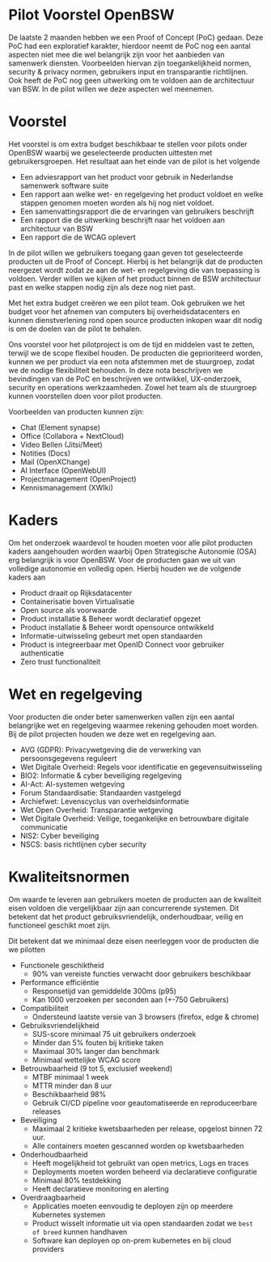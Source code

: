 # Pilot Voorstel OpenBSW

De laatste 2 maanden hebben we een Proof of Concept (PoC) gedaan. Deze PoC had een exploratief karakter, hierdoor neemt de PoC nog een aantal aspecten niet mee die wel belangrijk zijn voor het aanbieden van samenwerk diensten. Voorbeelden hiervan zijn toegankelijkheid normen, security & privacy normen, gebruikers input en transparantie richtlijnen. Ook heeft de PoC nog geen uitwerking om te voldoen aan de architectuur van BSW. In de pilot willen we deze aspecten wel meenemen.

# Voorstel

Het voorstel is om extra budget beschikbaar te stellen voor pilots onder OpenBSW waarbij we geselecteerde producten uittesten met gebruikersgroepen. Het resultaat aan het einde van de pilot is het volgende

- Een adviesrapport van het product voor gebruik in Nederlandse samenwerk software suite
- Een rapport aan welke wet- en regelgeving het product voldoet en welke stappen genomen moeten worden als hij nog niet voldoet.
- Een samenvattingsrapport die de ervaringen van gebruikers beschrijft
- Een rapport die de uitwerking beschrijft naar het voldoen aan architectuur van BSW
- Een rapport die de WCAG oplevert

In de pilot willen we gebruikers toegang gaan geven tot geselecteerde producten uit de Proof of Concept. Hierbij is het belangrijk dat de producten neergezet wordt zodat ze aan de wet- en regelgeving die van toepassing is voldoen. Verder willen we kijken of het product binnen de BSW architectuur past en welke stappen nodig zijn als deze nog niet past.

Met het extra budget creëren we een pilot team. Ook gebruiken we het budget voor het afnemen van computers bij overheidsdatacenters en kunnen dienstverlening rond open source producten inkopen waar dit nodig is om de doelen van de pilot te behalen.

Ons voorstel voor het pilotproject is om de tijd en middelen vast te zetten, terwijl we de scope flexibel houden. De producten die geprioriteerd worden, kunnen we per product via een nota afstemmen met de stuurgroep, zodat we de nodige flexibiliteit behouden. In deze nota beschrijven we bevindingen van de PoC en beschrijven we ontwikkel, UX-onderzoek, security en operations werkzaamheden. Zowel het team als de stuurgroep kunnen voorstellen doen voor pilot producten.

Voorbeelden van producten kunnen zijn:

- Chat (Element synapse)
- Office (Collabora + NextCloud)
- Video Bellen (Jitsi/Meet)
- Notities (Docs)
- Mail (OpenXChange)
- AI Interface (OpenWebUI)
- Projectmanagement (OpenProject)
- Kennismanagement (XWIki)

# Kaders

Om het onderzoek waardevol te houden moeten voor alle pilot producten kaders aangehouden worden waarbij Open Strategische Autonomie (OSA) erg belangrijk is voor OpenBSW. Voor de producten gaan we uit van volledige autonomie en volledig open. Hierbij houden we de volgende kaders aan

- Product draait op Rijksdatacenter
- Containerisatie boven Virtualisatie
- Open source als voorwaarde
- Product installatie & Beheer wordt declaratief opgezet
- Product installatie & Beheer wordt opensource ontwikkeld
- Informatie-uitwisseling gebeurt met open standaarden
- Product is integreerbaar met OpenID Connect voor gebruiker authenticatie
- Zero trust functionaliteit

# Wet en regelgeving

Voor producten die onder beter samenwerken vallen zijn een aantal belangrijke wet en regelgeving waarmee rekening gehouden moet worden. Bij de pilot projecten houden we deze wet en regelgeving aan.

- AVG (GDPR): Privacywetgeving die de verwerking van persoonsgegevens reguleert
- Wet Digitale Overheid: Regels voor identificatie en gegevensuitwisseling
- BIO2: Informatie & cyber beveiliging regelgeving
- AI-Act: AI-systemen wetgeving
- Forum Standaardisatie: Standaarden vastgelegd
- Archiefwet: Levenscyclus van overheidsinformatie
- Wet Open Overheid: Transparantie wetgeving
- Wet Digitale Overheid: Veilige, toegankelijke en betrouwbare digitale communicatie
- NIS2: Cyber beveiliging
- NSCS: basis richtlijnen cyber security

# Kwaliteitsnormen

Om waarde te leveren aan gebruikers moeten de producten aan de kwaliteit eisen voldoen die vergelijkbaar zijn aan concurrerende systemen. Dit betekent dat het product gebruiksvriendelijk, onderhoudbaar, veilig en functioneel geschikt moet zijn.

Dit betekent dat we minimaal deze eisen neerleggen voor de producten die we pilotten

- Functionele geschiktheid
  - 90% van vereiste functies verwacht door gebruikers beschikbaar
- Performance efficiëntie
  - Responsetijd van gemiddelde 300ms (p95)
  - Kan 1000 verzoeken per seconden aan (+-750 Gebruikers)
- Compatibiliteit
  - Ondersteund laatste versie van 3 browsers (firefox, edge & chrome)
- Gebruiksvriendelijkheid
  - SUS-score minimaal 75 uit gebruikers onderzoek
  - Minder dan 5% fouten bij kritieke taken
  - Maximaal 30% langer dan benchmark
  - Minimaal wettelijke WCAG score
- Betrouwbaarheid (9 tot 5, exclusief weekend)
  - MTBF minimaal 1 week
  - MTTR minder dan 8 uur
  - Beschikbaarheid 98%
  - Gebruik CI/CD pipeline voor geautomatiseerde en reproduceerbare releases
- Beveiliging
  - Maximaal 2 kritieke kwetsbaarheden per release, opgelost binnen 72 uur.
  - Alle containers moeten gescanned worden op kwetsbaarheden
- Onderhoudbaarheid
  - Heeft mogelijkheid tot gebruikt van open metrics, Logs en traces
  - Deployments moeten worden beheerd via declaratieve configuratie
  - Minimaal 80% testdekking
  - Heeft declaratieve monitoring en alerting
- Overdraagbaarheid
  - Applicaties moeten eenvoudig te deployen zijn op meerdere Kubernetes systemen
  - Product wisselt informatie uit via open standaarden zodat we `best of breed` kunnen handhaven
  - Software kan deployen op on-prem kubernetes en bij cloud providers
